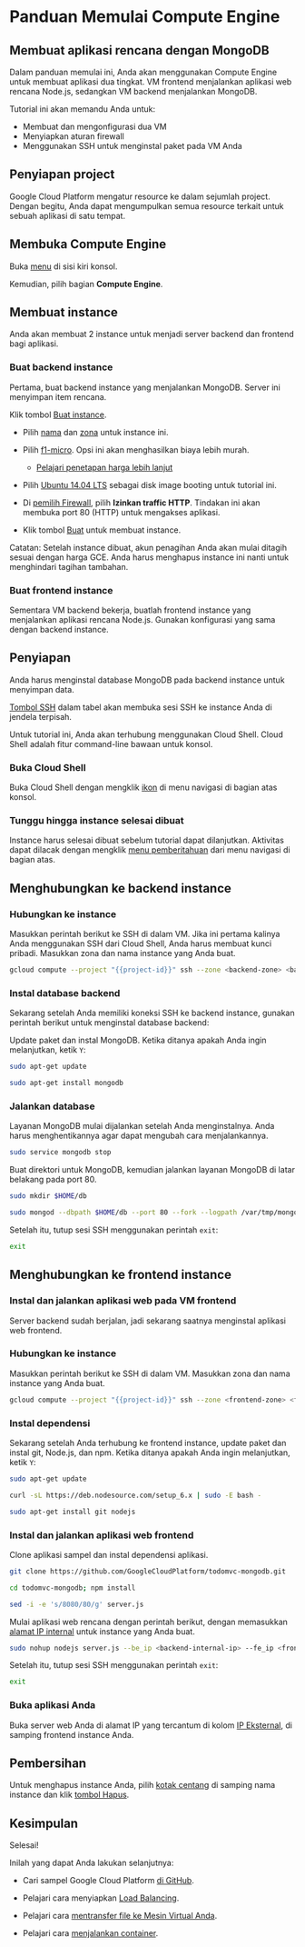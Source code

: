 # Panduan Memulai Compute Engine

## Membuat aplikasi rencana dengan MongoDB

<walkthrough-tutorial-duration duration="15"></walkthrough-tutorial-duration>

Dalam panduan memulai ini, Anda akan menggunakan Compute Engine untuk membuat
aplikasi dua tingkat. VM frontend menjalankan aplikasi web rencana Node.js,
sedangkan VM backend menjalankan MongoDB.

Tutorial ini akan memandu Anda untuk:

*   Membuat dan mengonfigurasi dua VM
*   Menyiapkan aturan firewall
*   Menggunakan SSH untuk menginstal paket pada VM Anda

## Penyiapan project

Google Cloud Platform mengatur resource ke dalam sejumlah project. Dengan
begitu, Anda dapat mengumpulkan semua resource terkait untuk sebuah aplikasi di
satu tempat.

<walkthrough-project-billing-setup permissions="compute.instances.create"></walkthrough-project-billing-setup>

## Membuka Compute Engine

Buka [menu][spotlight-console-menu] di sisi kiri konsol.

Kemudian, pilih bagian **Compute Engine**.

<walkthrough-menu-navigation sectionid="COMPUTE_SECTION"></walkthrough-menu-navigation>

## Membuat instance

Anda akan membuat 2 instance untuk menjadi server backend dan frontend bagi
aplikasi.

### Buat backend instance

Pertama, buat backend instance yang menjalankan MongoDB. Server ini menyimpan
item rencana.

Klik tombol [Buat instance][spotlight-create-instance].

*   Pilih [nama][spotlight-instance-name] dan [zona][spotlight-instance-zone]
    untuk instance ini.

*   Pilih [f1-micro][spotlight-machine-type]. Opsi ini akan menghasilkan biaya
    lebih murah.

    *   [Pelajari penetapan harga lebih lanjut][pricing]

*   Pilih [Ubuntu 14.04 LTS][spotlight-boot-disk] sebagai disk image booting
    untuk tutorial ini.

*   Di [pemilih Firewall][spotlight-firewall], pilih **Izinkan traffic HTTP**.
    Tindakan ini akan membuka port 80 (HTTP) untuk mengakses aplikasi.

*   Klik tombol [Buat][spotlight-submit-create] untuk membuat instance.

Catatan: Setelah instance dibuat, akun penagihan Anda akan mulai ditagih sesuai
dengan harga GCE. Anda harus menghapus instance ini nanti untuk menghindari
tagihan tambahan.

### Buat frontend instance

Sementara VM backend bekerja, buatlah frontend instance yang menjalankan
aplikasi rencana Node.js. Gunakan konfigurasi yang sama dengan backend instance.

## Penyiapan

Anda harus menginstal database MongoDB pada backend instance untuk menyimpan
data.

[Tombol SSH][spotlight-ssh-buttons] dalam tabel akan membuka sesi SSH ke
instance Anda di jendela terpisah.

Untuk tutorial ini, Anda akan terhubung menggunakan Cloud Shell. Cloud Shell
adalah fitur command-line bawaan untuk konsol.

### Buka Cloud Shell

Buka Cloud Shell dengan mengklik
<walkthrough-cloud-shell-icon></walkthrough-cloud-shell-icon>[ikon][spotlight-open-devshell]
di menu navigasi di bagian atas konsol.

### Tunggu hingga instance selesai dibuat

Instance harus selesai dibuat sebelum tutorial dapat dilanjutkan. Aktivitas
dapat dilacak dengan mengklik [menu pemberitahuan][spotlight-notification-menu]
dari menu navigasi di bagian atas.

## Menghubungkan ke backend instance

### Hubungkan ke instance

Masukkan perintah berikut ke SSH di dalam VM. Jika ini pertama kalinya Anda
menggunakan SSH dari Cloud Shell, Anda harus membuat kunci pribadi. Masukkan
zona dan nama instance yang Anda buat.

```bash
gcloud compute --project "{{project-id}}" ssh --zone <backend-zone> <backend-name>
```

### Instal database backend

Sekarang setelah Anda memiliki koneksi SSH ke backend instance, gunakan perintah
berikut untuk menginstal database backend:

Update paket dan instal MongoDB. Ketika ditanya apakah Anda ingin melanjutkan,
ketik `Y`:

```bash
sudo apt-get update
```

```bash
sudo apt-get install mongodb
```

### Jalankan database

Layanan MongoDB mulai dijalankan setelah Anda menginstalnya. Anda harus
menghentikannya agar dapat mengubah cara menjalankannya.

```bash
sudo service mongodb stop
```

Buat direktori untuk MongoDB, kemudian jalankan layanan MongoDB di latar
belakang pada port 80.

```bash
sudo mkdir $HOME/db
```

```bash
sudo mongod --dbpath $HOME/db --port 80 --fork --logpath /var/tmp/mongodb
```

Setelah itu, tutup sesi SSH menggunakan perintah `exit`:

```bash
exit
```

## Menghubungkan ke frontend instance

### Instal dan jalankan aplikasi web pada VM frontend

Server backend sudah berjalan, jadi sekarang saatnya menginstal aplikasi web
frontend.

### Hubungkan ke instance

Masukkan perintah berikut ke SSH di dalam VM. Masukkan zona dan nama instance
yang Anda buat.

```bash
gcloud compute --project "{{project-id}}" ssh --zone <frontend-zone> <frontend-name>
```

### Instal dependensi

Sekarang setelah Anda terhubung ke frontend instance, update paket dan instal
git, Node.js, dan npm. Ketika ditanya apakah Anda ingin melanjutkan, ketik `Y`:

```bash
sudo apt-get update
```

```bash
curl -sL https://deb.nodesource.com/setup_6.x | sudo -E bash -
```

```bash
sudo apt-get install git nodejs
```

### Instal dan jalankan aplikasi web frontend

Clone aplikasi sampel dan instal dependensi aplikasi.

```bash
git clone https://github.com/GoogleCloudPlatform/todomvc-mongodb.git
```

```bash
cd todomvc-mongodb; npm install
```

```bash
sed -i -e 's/8080/80/g' server.js
```

Mulai aplikasi web rencana dengan perintah berikut, dengan memasukkan
[alamat IP internal][spotlight-internal-ip] untuk instance yang Anda buat.

```bash
sudo nohup nodejs server.js --be_ip <backend-internal-ip> --fe_ip <frontend-internal-ip> &
```

Setelah itu, tutup sesi SSH menggunakan perintah `exit`:

```bash
exit
```

### Buka aplikasi Anda

Buka server web Anda di alamat IP yang tercantum di kolom
[IP Eksternal][spotlight-external-ip], di samping frontend instance Anda.

## Pembersihan

Untuk menghapus instance Anda, pilih
[kotak centang][spotlight-instance-checkbox] di samping nama instance dan klik
[tombol Hapus][spotlight-delete-button].

## Kesimpulan

<walkthrough-conclusion-trophy></walkthrough-conclusion-trophy>

Selesai!

Inilah yang dapat Anda lakukan selanjutnya:

*   Cari sampel Google Cloud Platform
    [di GitHub](http://googlecloudplatform.github.io/).

*   Pelajari cara menyiapkan
    [Load Balancing](https://cloud.google.com/compute/docs/load-balancing/).

*   Pelajari cara
    [mentransfer file ke Mesin Virtual Anda](https://cloud.google.com/compute/docs/instances/transfer-files/).

*   Pelajari cara
    [menjalankan container](https://cloud.google.com/compute/docs/containers).

[pricing]: https://cloud.google.com/compute/#compute-engine-pricing
[spotlight-boot-disk]: walkthrough://spotlight-pointer?cssSelector=vm-set-boot-disk
[spotlight-console-menu]: walkthrough://spotlight-pointer?spotlightId=console-nav-menu
[spotlight-control-panel]: walkthrough://spotlight-pointer?cssSelector=#p6n-action-bar-container-main
[spotlight-create-instance]: walkthrough://spotlight-pointer?spotlightId=gce-zero-new-vm,gce-vm-list-new
[spotlight-delete-button]: walkthrough://spotlight-pointer?cssSelector=.p6n-icon-delete
[spotlight-external-ip]: walkthrough://spotlight-pointer?cssSelector=.p6n-external-link
[spotlight-firewall]: walkthrough://spotlight-pointer?spotlightId=gce-vm-add-firewall
[spotlight-instance-checkbox]: walkthrough://spotlight-pointer?cssSelector=.p6n-checkbox-form-label
[spotlight-instance-name]: walkthrough://spotlight-pointer?spotlightId=gce-vm-add-name
[spotlight-instance-zone]: walkthrough://spotlight-pointer?spotlightId=gce-vm-add-zone-select
[spotlight-internal-ip]: walkthrough://spotlight-pointer?cssSelector=gce-internal-ip
[spotlight-machine-type]: walkthrough://spotlight-pointer?spotlightId=gce-add-machine-type-select
[spotlight-notification-menu]: walkthrough://spotlight-pointer?cssSelector=.p6n-notification-dropdown,.cfc-icon-notifications
[spotlight-open-devshell]: walkthrough://spotlight-pointer?spotlightId=devshell-activate-button
[spotlight-ssh-buttons]: walkthrough://spotlight-pointer?cssSelector=gce-connect-to-instance
[spotlight-submit-create]: walkthrough://spotlight-pointer?spotlightId=gce-submit
[spotlight-vm-list]: walkthrough://spotlight-pointer?cssSelector=vm2-instance-list%20.p6n-checkboxed-table
